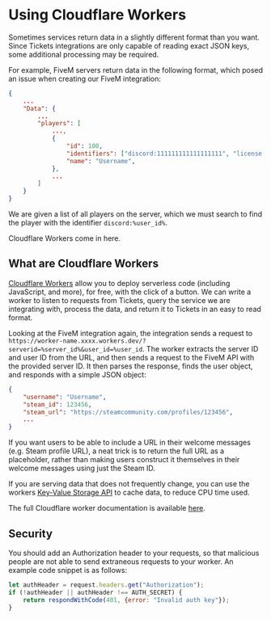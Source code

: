 # Using Cloudflare Workers
Sometimes services return data in a slightly different format than you want. Since Tickets integrations are only capable of reading exact JSON keys, some additional processing may be required.

For example, FiveM servers return data in the following format, which posed an issue when creating our FiveM integration:
```json
{
	...
	"Data": {
		...
		"players": [
			...,
			{
				"id": 100,
				"identifiers": ["discord:111111111111111111", "license:abcdefg"],
				"name": "Username",
			},
			...
		]
	}
}
```

We are given a list of all players on the server, which we must search to find the player with the identifier `discord:%user_id%`.

Cloudflare Workers come in here.

## What are Cloudflare Workers
[Cloudflare Workers](https://workers.cloudflare.com/) allow you to deploy serverless code (including JavaScript, and more), for free, with the click of a button. We can write a worker to listen to requests from Tickets, query the service we are integrating with, process the data, and return it to Tickets in an easy to read format.

Looking at the FiveM integration again, the integration sends a request to `https://worker-name.xxxx.workers.dev/?serverid=%server_id%&user_id=%user_id`. The worker extracts the server ID and user ID from the URL, and then sends a request to the FiveM API with the provided server ID. It then parses the response, finds the user object, and responds with a simple JSON object:
```json
{
	"username": "Username",
	"steam_id": 123456,
	"steam_url": "https://steamcommunity.com/profiles/123456",
	...
}
```

If you want users to be able to include a URL in their welcome messages (e.g. Steam profile URL), a neat trick is to return the full URL as a placeholder, rather than making users construct it themselves in their welcome messages using just the Steam ID.

If you are serving data that does not frequently change, you can use the workers [Key-Value Storage API](https://developers.cloudflare.com/workers/learning/how-kv-works/) to cache data, to reduce CPU time used.

The full Cloudflare worker documentation is available [here](https://developers.cloudflare.com/workers/).

## Security
You should add an Authorization header to your requests, so that malicious people are not able to send extraneous requests to your worker. An example code snippet is as follows:

```js
let authHeader = request.headers.get("Authorization");
if (!authHeader || authHeader !== AUTH_SECRET) {
	return respondWithCode(401, {error: "Invalid auth key"});
}
```
